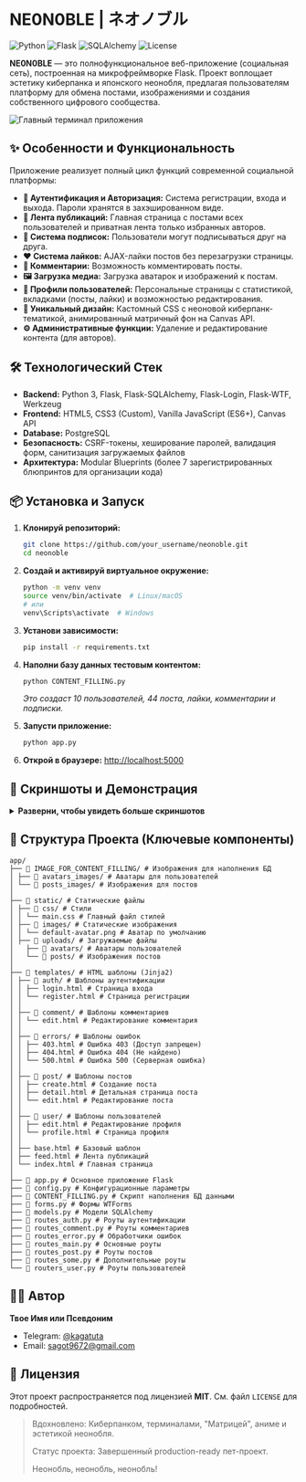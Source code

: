 NE0N0BLE | ネオノブル
=
![Python](https://img.shields.io/badge/Python-3.8%252B-blue?logo=python)
![Flask](https://img.shields.io/badge/Flask-2.3.3-green?logo=flask)
![SQLAlchemy](https://img.shields.io/badge/SQLAlchemy-ORM-red?logo=sqlalchemy)
![License](https://img.shields.io/badge/License-MIT-yellow)

**NE0N0BLE** — это полнофункциональное веб-приложение (социальная сеть), построенная на микрофреймворке Flask. Проект воплощает эстетику киберпанка и японского неонобля, предлагая пользователям платформу для обмена постами, изображениями и создания собственного цифрового сообщества.

![Главный терминал приложения](https://screenshots/main_page.png)

## ✨ Особенности и Функциональность

Приложение реализует полный цикл функций современной социальной платформы:

*   **👥 Аутентификация и Авторизация:** Система регистрации, входа и выхода. Пароли хранятся в захэшированном виде.
*   **📝 Лента публикаций:** Главная страница с постами всех пользователей и приватная лента только избранных авторов.
*   **🤝 Система подписок:** Пользователи могут подписываться друг на друга.
*   **❤️ Система лайков:** AJAX-лайки постов без перезагрузки страницы.
*   **💬 Комментарии:** Возможность комментировать посты.
*   **🖼️ Загрузка медиа:** Загрузка аватарок и изображений к постам.
*   **👤 Профили пользователей:** Персональные страницы с статистикой, вкладками (посты, лайки) и возможностью редактирования.
*   **🎨 Уникальный дизайн:** Кастомный CSS с неоновой киберпанк-тематикой, анимированный матричный фон на Canvas API.
*   **⚙️ Административные функции:** Удаление и редактирование контента (для авторов).

## 🛠️ Технологический Стек

*   **Backend:** Python 3, Flask, Flask-SQLAlchemy, Flask-Login, Flask-WTF, Werkzeug
*   **Frontend:** HTML5, CSS3 (Custom), Vanilla JavaScript (ES6+), Canvas API
*   **Database:** PostgreSQL
*   **Безопасность:** CSRF-токены, хеширование паролей, валидация форм, санитизация загружаемых файлов
*   **Архитектура:** Modular Blueprints (более 7 зарегистрированных блюпринтов для организации кода)

## 📦 Установка и Запуск

1.  **Клонируй репозиторий:**
    ```bash
    git clone https://github.com/your_username/neonoble.git
    cd neonoble
    ```

2.  **Создай и активируй виртуальное окружение:**
    ```bash
    python -m venv venv
    source venv/bin/activate  # Linux/macOS
    # или
    venv\Scripts\activate  # Windows
    ```

3.  **Установи зависимости:**
    ```bash
    pip install -r requirements.txt
    ```

4.  **Наполни базу данных тестовым контентом:**
    ```bash
    python CONTENT_FILLING.py
    ```
    *Это создаст 10 пользователей, 44 поста, лайки, комментарии и подписки.*

5.  **Запусти приложение:**
    ```bash
    python app.py
    ```

6.  **Открой в браузере:** [http://localhost:5000](http://localhost:5000)

## 📸 Скриншоты и Демонстрация

<details>
<summary><b>Разверни, чтобы увидеть больше скриншотов</b></summary>

| Взаимодействие с платформой                                          |
|:---------------------------------------------------------------------|
| **Лента публикаций**<br>![Лента](https://screenshots/feed.png)       |
 **Просмотр профиля**<br>![Профиль](https://screenshots/profile.png)  |
| **Страница поста**<br>![Пост](https://screenshots/post_detail.png)   |

| Процесс аутентификации | 
| :--- |
| **Вход в систему**<br>![Логин](https://screenshots/login.png) ||
| **Регистрация**<br>![Регистрация](https://screenshots/register.png) | 

</details>

## 🧩 Структура Проекта (Ключевые компоненты)
```
app/
├── 📁 IMAGE_FOR_CONTENT_FILLING/ # Изображения для наполнения БД
│ ├── 📁 avatars_images/ # Аватары для пользователей
│ └── 📁 posts_images/ # Изображения для постов
│
├── 📁 static/ # Статические файлы
│ ├── 📁 css/ # Стили
│ │ └── main.css # Главный файл стилей
│ ├── 📁 images/ # Статические изображения
│ │ └── default-avatar.png # Аватар по умолчанию
│ ├── 📁 uploads/ # Загружаемые файлы
│   ├── 📁 avatars/ # Аватары пользователей
│   └── 📁 posts/ # Изображения постов
│
├── 📁 templates/ # HTML шаблоны (Jinja2)
│ ├── 📁 auth/ # Шаблоны аутентификации
│ │ ├── login.html # Страница входа
│ │ └── register.html # Страница регистрации
│ │
│ ├── 📁 comment/ # Шаблоны комментариев
│ │ └── edit.html # Редактирование комментария
│ │
│ ├── 📁 errors/ # Шаблоны ошибок
│ │ ├── 403.html # Ошибка 403 (Доступ запрещен)
│ │ ├── 404.html # Ошибка 404 (Не найдено)
│ │ └── 500.html # Ошибка 500 (Серверная ошибка)
│ │
│ ├── 📁 post/ # Шаблоны постов
│ │ ├── create.html # Создание поста
│ │ ├── detail.html # Детальная страница поста
│ │ └── edit.html # Редактирование поста
│ │
│ ├── 📁 user/ # Шаблоны пользователей
│ │ ├── edit.html # Редактирование профиля
│ │ └── profile.html # Страница профиля
│ │
│ ├── base.html # Базовый шаблон
│ ├── feed.html # Лента публикаций
│ └── index.html # Главная страница
│
├── 📄 app.py # Основное приложение Flask
├── 📄 config.py # Конфигурационные параметры
├── 📄 CONTENT_FILLING.py # Скрипт наполнения БД данными
├── 📄 forms.py # Формы WTForms
├── 📄 models.py # Модели SQLAlchemy
├── 📄 routes_auth.py # Роуты аутентификации
├── 📄 routes_comment.py # Роуты комментариев
├── 📄 routes_error.py # Обработчики ошибок
├── 📄 routes_main.py # Основные роуты
├── 📄 routes_post.py # Роуты постов
├── 📄 routes_some.py # Дополнительные роуты
└── 📄 routers_user.py # Роуты пользователей
```

## 👨‍💻 Автор

**Твое Имя или Псевдоним**

*   Telegram: [@kagatuta](https://t.me/kagatuta)
*   Email: sagot9672@gmail.com

## 📄 Лицензия

Этот проект распространяется под лицензией **MIT**. См. файл `LICENSE` для подробностей.

> Вдохновлено: Киберпанком, терминалами, "Матрицей", аниме и эстетикой неонобля.
> 
> Статус проекта: Завершенный production-ready пет-проект.
> 
> Неонобль, неонобль, неонобль!